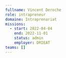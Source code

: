 ```yaml
---
fullname: Vincent Deroche
role: intrapreneur
domaine: Intraprenariat
missions:
  - start: 2022-04-04
    end: 2022-11-01
    status: admin
    employer: DRIEAT
teams: []
---
```

